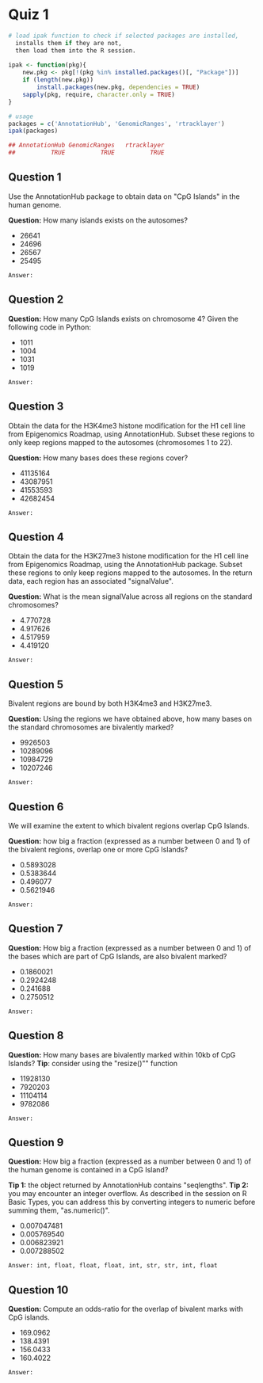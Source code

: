 # Quiz 1

```R
# load ipak function to check if selected packages are installed, 
  installs them if they are not,
  then load them into the R session. 
  
ipak <- function(pkg){
    new.pkg <- pkg[!(pkg %in% installed.packages()[, "Package"])]
    if (length(new.pkg)) 
        install.packages(new.pkg, dependencies = TRUE)
    sapply(pkg, require, character.only = TRUE)
}

# usage
packages = c('AnnotationHub', 'GenomicRanges', 'rtracklayer')
ipak(packages)

## AnnotationHub GenomicRanges   rtracklayer 
##          TRUE          TRUE          TRUE
```

## Question 1
Use the AnnotationHub package to obtain data on "CpG Islands" in the human genome.

**Question:** How many islands exists on the autosomes?
* 26641
* 24696
* 26567
* 25495
```
Answer:
```

## Question 2
**Question:** How many CpG Islands exists on chromosome 4?
Given the following code in Python:
* 1011
* 1004
* 1031
* 1019
```
Answer:
```

## Question 3
Obtain the data for the H3K4me3 histone modification for the H1 cell line from Epigenomics Roadmap, using AnnotationHub. Subset these regions to only keep regions mapped to the autosomes (chromosomes 1 to 22).

**Question:** How many bases does these regions cover?
* 41135164
* 43087951
* 41553593
* 42682454
```
Answer:
```

## Question 4
Obtain the data for the H3K27me3 histone modification for the H1 cell line from Epigenomics Roadmap, using the AnnotationHub package. Subset these regions to only keep regions mapped to the autosomes. In the return data, each region has an associated "signalValue".

**Question:** What is the mean signalValue across all regions on the standard chromosomes?
* 4.770728
* 4.917626
* 4.517959
* 4.419120
```
Answer:
```

## Question 5
Bivalent regions are bound by both H3K4me3 and H3K27me3.

**Question:** Using the regions we have obtained above, how many bases on the standard chromosomes are bivalently marked?
* 9926503
* 10289096
* 10984729
* 10207246
```
Answer:
```

## Question 6
We will examine the extent to which bivalent regions overlap CpG Islands.

**Question:** how big a fraction (expressed as a number between 0 and 1) of the bivalent regions, overlap one or more CpG Islands?
* 0.5893028
* 0.5383644
* 0.496077
* 0.5621946
```
Answer:
```

## Question 7
**Question:** How big a fraction (expressed as a number between 0 and 1) of the bases which are part of CpG Islands, are also bivalent marked?
* 0.1860021
* 0.2924248
* 0.241688
* 0.2750512
```
Answer:
```

## Question 8
**Question:** How many bases are bivalently marked within 10kb of CpG Islands?
**Tip**: consider using the "resize()"" function
* 11928130
* 7920203
* 11104114
* 9782086
```
Answer:
```

## Question 9
**Question:** How big a fraction (expressed as a number between 0 and 1) of the human genome is contained in a CpG Island?

**Tip 1:** the object returned by AnnotationHub contains "seqlengths".
**Tip 2:** you may encounter an integer overflow. As described in the session on R Basic Types, you can address this by converting integers to numeric before summing them, "as.numeric()".
* 0.007047481
* 0.005769540
* 0.006823921
* 0.007288502
```
Answer: int, float, float, float, int, str, str, int, float
```

## Question 10
**Question:** Compute an odds-ratio for the overlap of bivalent marks with CpG islands.

* 169.0962
* 138.4391
* 156.0433
* 160.4022
```
Answer:
```
